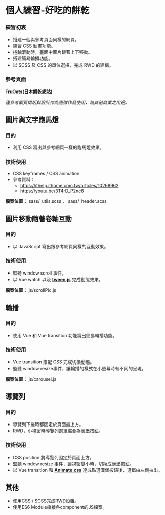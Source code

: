 # 個人練習-好吃的餅乾

### 練習初衷
 - 搭建一個與參考頁面同樣的網頁。
 - 練習 CSS 動畫功能。
 - 捲軸滾動時，畫面中圖片跟著上下移動。
 - 搭建簡易輪播功能。
 - 以 SCSS 及 CSS 的單位選擇，完成 RWD 的建構。

### 參考頁面
**[FruOats(日本餅乾網站)](https://shop.fruoats.jp/)**

*僅參考網頁排版與設計作為應徵作品使用，無其他商業之用途。*

## 圖片與文字跑馬燈

### 目的
 - 利用 CSS 寫出與參考網頁一樣的跑馬燈效果。
### 技術使用
 - CSS keyframes / CSS animation
 - 參考資料：
   - https://ithelp.ithome.com.tw/articles/10268962
   - https://youtu.be/3T4rD_P2nc8
 
 **檔案位置：** sass/_utils.scss 、 sass/_header.scss

## 圖片移動隨著卷軸互動

### 目的
 - 以 JavaScript 寫出跟參考網頁同樣的互動效果。
### 技術使用
 - 監聽 window scroll 事件。
 - 以 Vue watch 以及 **[tween.js](https://github.com/tweenjs/tween.js/)** 完成動態效果。
 
**檔案位置：** js/scrollPic.js

## 輪播

### 目的
 - 使用 Vue 和 Vue transition 功能寫出簡易輪播功能。
### 技術使用
 - Vue transition 搭配 CSS 完成切換動態。
 - 監聽 window resize事件，讓輪播的樣式在小螢幕時有不同的呈現。
 
**檔案位置：** js/carousel.js

## 導覽列

### 目的
 - 導覽列下捲時都固定於頁面最上方。
 - RWD，小視窗時導覽列選單縮合為漢堡按鈕。
### 技術使用
 - CSS position 將導覽列固定於頁面上方。
 - 監聽 window resize 事件，讓視窗變小時，切換成漢堡按鈕。
 - 以 Vue transition 和 **[Animate.css](https://animate.style/)** 達成點選漢堡按鈕後，選單由左側拉出。
 
## 其他
 - 使用CSS / SCSS完成RWD設置。
 - 使用ES6 Module串接各component的JS檔案。
